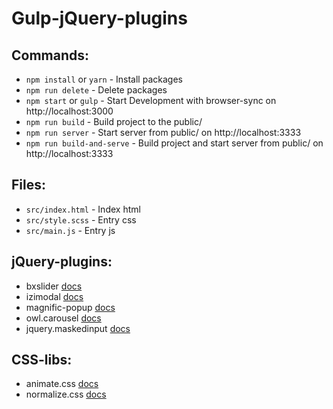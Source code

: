 # Gulp-jQuery-plugins

## Commands:
* `npm install` or `yarn` - Install packages
* `npm run delete` - Delete packages
* `npm start` or `gulp` - Start Development with browser-sync on http://localhost:3000
* `npm run build` - Build project to the public/
* `npm run server` - Start server from public/ on http://localhost:3333
* `npm run build-and-serve` - Build project and start server from public/ on http://localhost:3333

## Files:
* `src/index.html` - Index html
* `src/style.scss` - Entry css
* `src/main.js` - Entry js

## jQuery-plugins:
* bxslider [docs](https://bxslider.com/)
* izimodal [docs](http://izimodal.marcelodolce.com/)
* magnific-popup [docs](http://dimsemenov.com/plugins/magnific-popup/)
* owl.carousel [docs](https://owlcarousel2.github.io/OwlCarousel2/)
* jquery.maskedinput [docs](https://github.com/digitalBush/jquery.maskedinput)

## CSS-libs:
* animate.css [docs](https://daneden.github.io/animate.css/)
* normalize.css [docs](https://necolas.github.io/normalize.css/)
